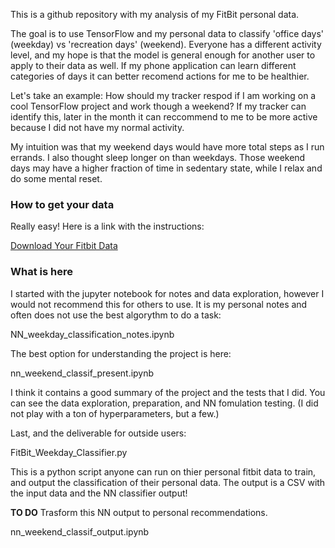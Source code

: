 This is a github repository with my analysis of my FitBit personal data.

The goal is to use TensorFlow and my personal data to classify 'office days' (weekday) vs 'recreation days' (weekend). Everyone has a different activity level, and my hope is that the model is general enough for another user to apply to their data as well. If my phone application can learn different categories of days it can better recomend actions for me to be healthier.

Let's take an example: How should my tracker respod if I am working on a cool TensorFlow project and work though a weekend? If my tracker can identify this, later in the month it can reccommend to me to be more active because I did not have my normal activity.

My intuition was that my weekend days would have more total steps as I run errands.
I also thought sleep longer on than weekdays. 
Those weekend days may have a higher fraction of time in sedentary state, while I relax and do some mental reset.

### How to get your data

Really easy! Here is a link with the instructions:

[Download Your Fitbit Data](https://help.fitbit.com/articles/en_US/Help_article/1133)

### What is here

I started with the jupyter notebook for notes and data exploration, however I would not recommend this for others to use. It is my personal notes and often does not use the best algorythm to do a task:

NN_weekday_classification_notes.ipynb

The best option for understanding the project is here:

nn_weekend_classif_present.ipynb

I think it contains a good summary of the project and the tests that I did.
You can see the data exploration, preparation, and NN fomulation testing. 
(I did not play with a ton of hyperparameters, but a few.)

Last, and the deliverable for outside users:

FitBit_Weekday_Classifier.py

This is a python script anyone can run on thier personal fitbit data to train, and output the classification of their personal data.
The output is a CSV with the input data and the NN classifier output!

**TO DO** Trasform this NN output to personal recommendations.

nn_weekend_classif_output.ipynb
